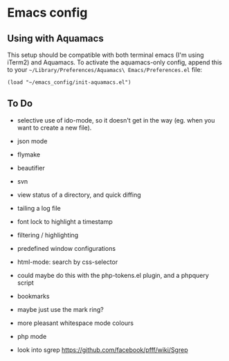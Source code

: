 # Emacs config

## Using with Aquamacs

This setup should be compatible with both terminal emacs (I'm using iTerm2) and Aquamacs.  To activate the aquamacs-only config, append this to your `~/Library/Preferences/Aquamacs\ Emacs/Preferences.el` file:

    (load "~/emacs_config/init-aquamacs.el")

## To Do

 * selective use of ido-mode, so it doesn't get in the way (eg. when you want to create a new file).
 
 * json mode
  * flymake
  * beautifier
  
 * svn
  * view status of a directory, and quick diffing
  
 * tailing a log file
  * font lock to highlight a timestamp
  * filtering / highlighting

 * predefined window configurations

 * html-mode: search by css-selector
  * could maybe do this with the php-tokens.el plugin, and a phpquery script

 * bookmarks
  * maybe just use the mark ring?

 * more pleasant whitespace mode colours

 * php mode
  * look into sgrep <https://github.com/facebook/pfff/wiki/Sgrep>

